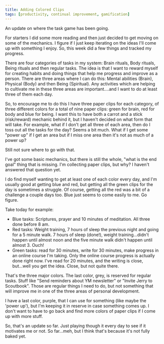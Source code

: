 ```yaml
---
title: Adding Colored Clips
tags: [productivity, continual improvement, gamification]
---
```

An update on where the task game has been going.

For starters I did some more reading and then just decided to get moving on some of the mechanics. I figure if I just keep iterating on the ideas I'll come up with something I enjoy. So, this week did a few things and tracked my progress.

There are four categories of tasks in my system: Brain rituals, Body rituals, Being rituals and then regular tasks. The idea is that I want to reward myself for creating habits and doing things that help me progress and improve as a person. There are three areas where I can do this: Mental abilities (Brain), Physical (Body) and then Being (Spiritual). Any activities which are helping to cultivate me in these three areas are important....and I want to do at least three of them each day.

So, to encourage me to do this I have three paper clips for each category, of three different colors for a total of nine paper clips: green for brain, red for body and blue for being. I want this to have both a carrot and a stick (risk/reward) mechanic behind it, but I haven't decided on what form that will take. For example, what if I don't get all three of each area, then do I toss out all the tasks for the day? Seems a bit much. What if I get some "power up" if I get an area but if I miss one area then it's not as much of a power up?

Still not sure where to go with that.

I've got some basic mechanics, but there is still the whole, "what is the end goal" thing that is missing. I'm collecting paper clips, but why? I haven't answered that question yet.

I do find myself wanting to get at least one of each color every day, and I'm usually good at getting blue and red, but getting all the green clips for the day is sometimes a struggle. Of course, getting all the red was a bit of a challenge a couple days too. Blue just seems to come easily to me. Go figure.

Take today for example:

- Blue tasks: Scriptures, prayer and 10 minutes of meditation. All three done before 8 am.
- Red tasks: Weight training, 7 hours of sleep the previous night and going for a 5 minute walk. 7 hours of sleep (done!), weight training...didn't happen until almost noon and the five minute walk didn't happen until almost 3. Ouch!
- Green tasks: read for 30 minutes, write for 30 minutes, make progress in an online course I'm taking. Only the online course progress is actually done right now. I've read for 20 minutes, and the writing is close, but...well you get the idea. Close, but not quite there.

That's the three major colors. The last color, grey, is reserved for regular tasks. Stuff like "Send reminders about YM newsletter" or "Invite Jerry to Scoutbook". Those are regular things I need to do, but not something that will improve me in one of the three areas of personal development.

I have a last color, purple, that I can use for something (like maybe the 'power up'), but I'm keeping it in reserve in case something comes up. I don't want to have to go back and find more colors of paper clips if I come up with more stuff.

So, that's an update so far. Just playing though it every day to see if it motivates me or not. So far...meh, but I think that's because it's not fully baked yet.
